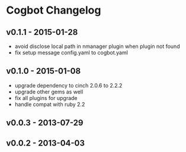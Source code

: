 Cogbot Changelog
===================

## v0.1.1 - 2015-01-28
- avoid disclose local path in nmanager plugin when plugin not found
- fix setup message config.yaml to cogbot.yaml

## v0.1.0 - 2015-01-08
- upgrade dependency to cinch 2.0.6 to 2.2.2
- upgrade other gems as well
- fix all plugins for upgrade
- handle compat with ruby 2.2

## v0.0.3 - 2013-07-29

## v0.0.2 - 2013-04-03

